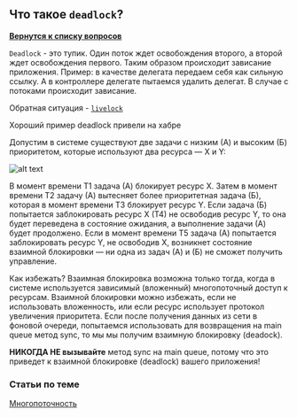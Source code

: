 ## Что такое `deadlock`?

[**Вернутся к списку вопросов**](https://github.com/CoBug92/Interview_iOS/blob/master/README.md)

`Deadlock` - это тупик. Один поток ждет освобождения второго, а второй ждет освобождения первого. Таким образом происходит зависание приложения.
Пример: в качестве делегата передаем себя как сильную ссылку. А в контроллере делегате пытаемся удалить делегат. В случае с потоками происходит зависание.

Обратная ситуация - [`livelock`](https://github.com/CoBug92/Interview_iOS/blob/master/Answers/Multithreading/Livelock.md)


Хороший пример deadlock привели на хабре

Допустим в системе существуют две задачи с низким (А) и высоким (Б) приоритетом, которые используют два ресурса — X и Y:


![alt text](https://habrastorage.org/files/9d8/3a9/844/9d83a98445554b0486486c287d07b16d.png)

В момент времени T1 задача (А) блокирует ресурс X. Затем в момент времени T2 задачу (А) вытесняет более приоритетная задача (Б), которая в момент времени T3 блокирует ресурс Y. Если задача (Б) попытается заблокировать ресурс X (T4) не освободив ресурс Y, то она будет переведена в состояние ожидания, а выполнение задачи (А) будет продолжено. Если в момент времени T5 задача (А) попытается заблокировать ресурс Y, не освободив X, возникнет состояние взаимной блокировки — ни одна из задач (А) и (Б) не сможет получить управление.


Как избежать?
Взаимная блокировка возможна только тогда, когда в системе используется зависимый (вложенный) многопоточный доступ к ресурсам. Взаимной блокировки можно избежать, если не использовать вложенность, или если ресурс использует протокол увеличения приоритета.
Если после получения данных из сети в фоновой очереди, попытаемся использовать для возвращения на main queue метод sync, то мы мы получим взаимную блокировку (deadock).


**НИКОГДА НЕ вызывайте** метод sync на main queue, потому что это приведет к взаимной блокировке (deadlock) вашего приложения!

### Статьи по теме
[Многопоточность](https://habrahabr.ru/post/320152/)